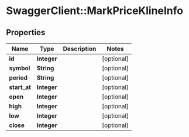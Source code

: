 # SwaggerClient::MarkPriceKlineInfo

## Properties
Name | Type | Description | Notes
------------ | ------------- | ------------- | -------------
**id** | **Integer** |  | [optional] 
**symbol** | **String** |  | [optional] 
**period** | **String** |  | [optional] 
**start_at** | **Integer** |  | [optional] 
**open** | **Integer** |  | [optional] 
**high** | **Integer** |  | [optional] 
**low** | **Integer** |  | [optional] 
**close** | **Integer** |  | [optional] 


